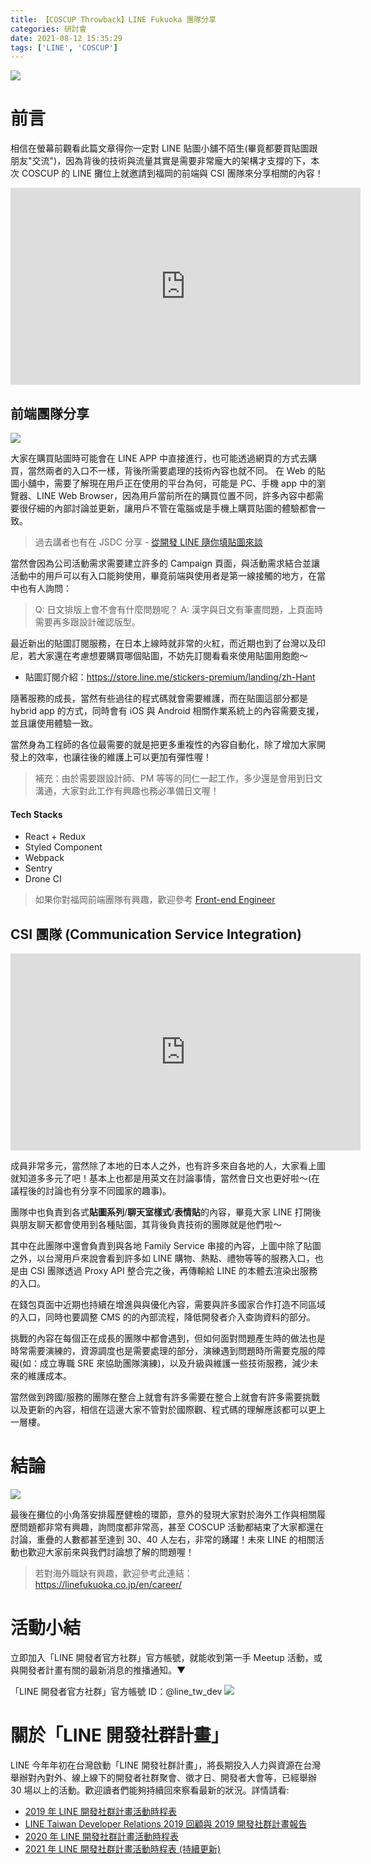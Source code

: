 ```yaml
---
title: 【COSCUP Throwback】LINE Fukuoka 團隊分享
categories: 研討會
date: 2021-08-12 15:35:29
tags: ['LINE', 'COSCUP']
---
```


<style>
  section.compact {
    font-size: 150%  
  }
  img[alt~="center"] {
    display: block;
    margin: 0 auto;
  }
</style>

![](https://nijialin.com/images/2021/coscup/lfk/1.png)

# 前言

相信在螢幕前觀看此篇文章得你一定對 LINE 貼圖小舖不陌生(畢竟都要買貼圖跟朋友"交流")，因為背後的技術與流量其實是需要非常龐大的架構才支撐的下，本次 COSCUP 的 LINE 攤位上就邀請到福岡的前端與 CSI 團隊來分享相關的內容！

<!-- more -->
<iframe width="560" height="315" src="https://www.youtube.com/embed/iq0nSph2ZNk?start=11268" title="YouTube video player" frameborder="0" allow="accelerometer; autoplay; clipboard-write; encrypted-media; gyroscope; picture-in-picture" allowfullscreen></iframe>

## 前端團隊分享

![](https://nijialin.com/images/2021/coscup/lfk/2.png)

<script async class="speakerdeck-embed" data-slide="4" data-id="ed0d168dda894f92831ab078fa6fd106" data-ratio="1.77777777777778" src="//speakerdeck.com/assets/embed.js"></script>

大家在購買貼圖時可能會在 LINE APP 中直接進行，也可能透過網頁的方式去購買，當然兩者的入口不一樣，背後所需要處理的技術內容也就不同。
在 Web 的貼圖小舖中，需要了解現在用戶正在使用的平台為何，可能是 PC、手機 app 中的瀏覽器、LINE Web Browser，因為用戶當前所在的購買位置不同，許多內容中都需要很仔細的內部討論並更新，讓用戶不管在電腦或是手機上購買貼圖的體驗都會一致。

> 過去講者也有在 JSDC 分享 - [從開發 LINE 隨你填貼圖來談](<https://engineering.linecorp.com/zh-hant/blog/line-jsdc-2019/#JSDC2019%E6%B4%BB%E5%8B%95%E5%BF%83%E5%BE%97%E5%88%86%E4%BA%AB(@zh)-%E5%BE%9E%E9%96%8B%E7%99%BCLINE%E9%9A%A8%E4%BD%A0%E5%A1%AB%E8%B2%BC%E5%9C%96%E4%BE%86%E8%AB%87/Tzu-LinHuang>)

<script async class="speakerdeck-embed" data-slide="6" data-id="ed0d168dda894f92831ab078fa6fd106" data-ratio="1.77777777777778" src="//speakerdeck.com/assets/embed.js"></script>

當然會因為公司活動需求需要建立許多的 Campaign 頁面，與活動需求結合並讓活動中的用戶可以有入口能夠使用，畢竟前端與使用者是第一線接觸的地方，在當中也有人詢問：

> Q: 日文排版上會不會有什麼問題呢？
> A: 漢字與日文有筆畫問題，上頁面時需要再多跟設計確認版型。

<script async class="speakerdeck-embed" data-slide="8" data-id="ed0d168dda894f92831ab078fa6fd106" data-ratio="1.77777777777778" src="//speakerdeck.com/assets/embed.js"></script>

最近新出的貼圖訂閱服務，在日本上線時就非常的火紅，而近期也到了台灣以及印尼，若大家還在考慮想要購買哪個貼圖，不妨先訂閱看看來使用貼圖用飽飽～

- 貼圖訂閱介紹：https://store.line.me/stickers-premium/landing/zh-Hant

<script async class="speakerdeck-embed" data-slide="11" data-id="ed0d168dda894f92831ab078fa6fd106" data-ratio="1.77777777777778" src="//speakerdeck.com/assets/embed.js"></script>

隨著服務的成長，當然有些過往的程式碼就會需要維護，而在貼圖這部分都是 hybrid app 的方式，同時會有 iOS 與 Android 相關作業系統上的內容需要支援，並且讓使用體驗一致。

當然身為工程師的各位最需要的就是把更多重複性的內容自動化，除了增加大家開發上的效率，也讓往後的維護上可以更加有彈性喔！

> 補充：由於需要跟設計師、PM 等等的同仁一起工作，多少還是會用到日文溝通，大家對此工作有興趣也務必準備日文喔！

#### Tech Stacks

- React + Redux
- Styled Component
- Webpack
- Sentry
- Drone CI

> 如果你對福岡前端團隊有興趣，歡迎參考 [Front-end Engineer](https://linefukuoka.co.jp/en/career/list/engineer/2331)

## CSI 團隊 (Communication Service Integration)

<iframe width="560" height="315" src="https://www.youtube.com/embed/iq0nSph2ZNk?start=12031" title="YouTube video player" frameborder="0" allow="accelerometer; autoplay; clipboard-write; encrypted-media; gyroscope; picture-in-picture" allowfullscreen></iframe>

<script async class="speakerdeck-embed" data-slide="5" data-id="f5d9a47bbef44f418fdfe2ab7d1c9834" data-ratio="1.77777777777778" src="//speakerdeck.com/assets/embed.js"></script>

成員非常多元，當然除了本地的日本人之外，也有許多來自各地的人，大家看上圖就知道多多元了吧！基本上也都是用英文在討論事情，當然會日文也更好啦～(在議程後的討論也有分享不同國家的趣事)。

<script async class="speakerdeck-embed" data-slide="8" data-id="f5d9a47bbef44f418fdfe2ab7d1c9834" data-ratio="1.77777777777778" src="//speakerdeck.com/assets/embed.js"></script>

團隊中也負責到各式**貼圖系列**/**聊天室樣式**/**表情貼**的內容，畢竟大家 LINE 打開後與朋友聊天都會使用到各種貼圖，其背後負責技術的團隊就是他們啦～

其中在此團隊中還會負責到與各地 Family Service 串接的內容，上圖中除了貼圖之外，以台灣用戶來說會看到許多如 LINE 購物、熱點、禮物等等的服務入口，也是由 CSI 團隊透過 Proxy API 整合完之後，再傳輸給 LINE 的本體去渲染出服務的入口。

<script async class="speakerdeck-embed" data-slide="9" data-id="f5d9a47bbef44f418fdfe2ab7d1c9834" data-ratio="1.77777777777778" src="//speakerdeck.com/assets/embed.js"></script>

在錢包頁面中近期也持續在增進與與優化內容，需要與許多國家合作打造不同區域的入口，同時也要調整 CMS 的的內部流程，降低開發者介入查詢資料的部分。

<script async class="speakerdeck-embed" data-slide="11" data-id="f5d9a47bbef44f418fdfe2ab7d1c9834" data-ratio="1.77777777777778" src="//speakerdeck.com/assets/embed.js"></script>

挑戰的內容在每個正在成長的團隊中都會遇到，但如何面對問題產生時的做法也是時常需要演練的，資源調度也是需要處理的部分，演練遇到問題時所需要克服的障礙(如：成立專職 SRE 來協助團隊演練)，以及升級與維護一些技術服務，減少未來的維護成本。

當然做到跨國/服務的團隊在整合上就會有許多需要在整合上就會有許多需要挑戰以及更新的內容，相信在這邊大家不管對於國際觀、程式碼的理解應該都可以更上一層樓。

# 結論

![](https://nijialin.com/images/2021/coscup/resume.png)

最後在攤位的小角落安排履歷健檢的環節，意外的發現大家對於海外工作與相關履歷問題都非常有興趣，詢問度都非常高，甚至 COSCUP 活動都結束了大家都還在討論，重疊的人數都甚至達到 30、40 人左右，非常的踴躍！未來 LINE 的相關活動也歡迎大家前來與我們討論想了解的問題喔！

> 若對海外職缺有興趣，歡迎參考此連結：https://linefukuoka.co.jp/en/career/

# 活動小結

立即加入「LINE 開發者官方社群」官方帳號，就能收到第一手 Meetup 活動，或與開發者計畫有關的最新消息的推播通知。▼

「LINE 開發者官方社群」官方帳號 ID：@line_tw_dev
![](https://www.evanlin.com/images/2020/line-tw-dev-qr.png)

# 關於「LINE 開發社群計畫」

LINE 今年年初在台灣啟動「LINE 開發社群計畫」，將長期投入人力與資源在台灣舉辦對內對外、線上線下的開發者社群聚會、徵才日、開發者大會等，已經舉辦 30 場以上的活動。歡迎讀者們能夠持續回來察看最新的狀況。詳情請看:

- [2019 年 LINE 開發社群計畫活動時程表](https://engineering.linecorp.com/zh-hant/blog/line-taiwan-developer-relations-2019-plan/)
- [LINE Taiwan Developer Relations 2019 回顧與 2019 開發社群計畫報告](https://engineering.linecorp.com/zh-hant/blog/line-taiwan-developer-relations-2019/)
- [2020 年 LINE 開發社群計畫活動時程表](https://engineering.linecorp.com/zh-hant/blog/2020-line-tw-devrel/)
- [2021 年 LINE 開發社群計畫活動時程表 (持續更新)](https://engineering.linecorp.com/zh-hant/blog/2021-line-tw-devrel/)

